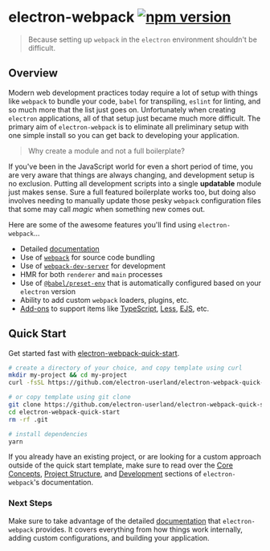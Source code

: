 # electron-webpack [![npm version](https://img.shields.io/npm/v/electron-webpack.svg)](https://npmjs.org/package/electron-webpack)

> Because setting up `webpack` in the `electron` environment shouldn't be difficult.

## Overview
Modern web development practices today require a lot of setup with things like `webpack` to bundle your code, `babel` for transpiling, `eslint` for linting, and so much more that the list just goes on. Unfortunately when creating `electron` applications, all of that setup just became much more difficult. The primary aim of `electron-webpack` is to eliminate all preliminary setup with one simple install so you can get back to developing your application.

> Why create a module and not a full boilerplate?

If you've been in the JavaScript world for even a short period of time, you are very aware that things are always changing, and development setup is no exclusion. Putting all development scripts into a single **updatable** module just makes sense. Sure a full featured boilerplate works too, but doing also involves needing to manually update those pesky `webpack` configuration files that some may call *magic* when something new comes out.

Here are some of the awesome features you'll find using `electron-webpack`...

* Detailed [documentation](https://webpack.electron.build)
* Use of [`webpack`](https://webpack.js.org/) for source code bundling
* Use of [`webpack-dev-server`](https://github.com/webpack/webpack-dev-server) for development
* HMR for both `renderer` and `main` processes
* Use of [`@babel/preset-env`](https://github.com/babel/babel/tree/master/packages/babel-preset-env) that is automatically configured based on your `electron` version
* Ability to add custom `webpack` loaders, plugins, etc.
* [Add-ons](./add-ons.md) to support items like [TypeScript](http://www.typescriptlang.org/), [Less](http://lesscss.org/), [EJS](http://www.embeddedjs.com/), etc.

## Quick Start
Get started fast with [electron-webpack-quick-start](https://github.com/electron-userland/electron-webpack-quick-start).
```bash
# create a directory of your choice, and copy template using curl
mkdir my-project && cd my-project
curl -fsSL https://github.com/electron-userland/electron-webpack-quick-start/archive/master.tar.gz | tar -xz --strip-components 1

# or copy template using git clone
git clone https://github.com/electron-userland/electron-webpack-quick-start.git
cd electron-webpack-quick-start
rm -rf .git

# install dependencies
yarn
```

If you already have an existing project, or are looking for a custom approach outside of the quick start template, make sure to read over the [Core Concepts](./core-concepts.md), [Project Structure](./project-structure.md), and [Development](./development.md) sections of `electron-webpack`'s documentation.

### Next Steps
Make sure to take advantage of the detailed [documentation](https://webpack.electron.build) that `electron-webpack` provides. It covers everything from how things work internally, adding custom configurations, and building your application.
